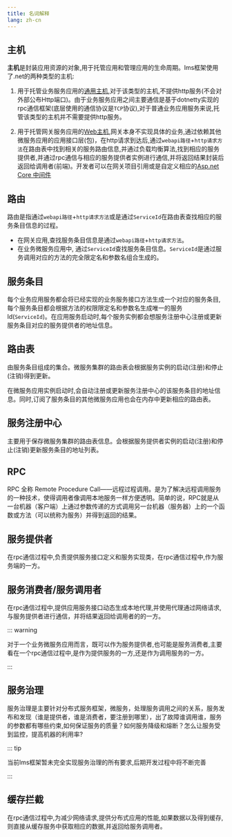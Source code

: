 ```yaml
---
title: 名词解释
lang: zh-cn
---
```


## 主机

**主机**是封装应用资源的对象,用于托管应用和管理应用的生命周期。lms框架使用了.net的两种类型的主机:

1. 用于托管业务服务应用的[通用主机](https://docs.microsoft.com/zh-cn/dotnet/core/extensions/generic-host),对于该类型的主机,不提供http服务(不会对外部公布Http端口)。由于业务服务应用之间主要通信是基于dotnetty实现的rpc通信框架(底层使用的通信协议是`TCP`协议),对于普通业务应用服务来说,托管该类型的主机并不需要提供http服务。

2. 用于托管网关服务应用的[Web主机](https://docs.microsoft.com/zh-cn/aspnet/core/fundamentals/host/web-host?view=aspnetcore-5.0),网关本身不实现具体的业务,通过依赖其他微服务应用的应用接口层(包)，在http请求到达后,通过`webapi路径`+`http请求方法`在路由表中找到相关的服务路由信息,并通过负载均衡算法,找到相应的服务提供者,并通过rpc通信与相应的服务提供者实例进行通信,并将返回结果封装后返回给调用者(前端)。开发者可以在网关项目引用或是自定义相应的[Asp.net Core 中间件](https://docs.microsoft.com/zh-cn/aspnet/core/fundamentals/middleware/?view=aspnetcore-5.0)

## 路由

路由是指通过`webapi路径`+`http请求方法`或是通过`ServiceId`在路由表查找相应的服务条目信息的过程。
  
- 在网关应用,查找服务条目信息是通过`webapi路径`+`http请求方法`。
- 在业务微服务应用中, 通过`ServiceId`查找服务条目信息。`ServiceId`是通过服务调用对应的方法的完全限定名和参数名组合生成的。

## 服务条目

每个业务应用服务都会将已经实现的业务服务接口方法生成一个对应的服务条目,每个服务条目都会根据方法的权限限定名和参数名生成唯一的服务Id(`ServiceId`)。在应用服务启动时,每个服务实例都会想服务注册中心注册或更新服务条目对应的服务提供者的地址信息。

## 路由表

由服务条目组成的集合。微服务集群的路由表会根据服务实例的启动(注册)和停止(注销)得到更新。

在微服务应用实例启动时,会自动注册或更新服务注册中心的该服务条目的地址信息。同时,订阅了服务条目的其他微服务应用也会在内存中更新相应的路由表。

## 服务注册中心

主要用于保存微服务集群的路由表信息。会根据服务提供者实例的启动(注册)和停止(注销)更新服务条目的地址列表。

## RPC

RPC 全称 Remote Procedure Call——远程过程调用。是为了解决远程调用服务的一种技术，使得调用者像调用本地服务一样方便透明。简单的说，RPC就是从一台机器（客户端）上通过参数传递的方式调用另一台机器（服务器）上的一个函数或方法（可以统称为服务）并得到返回的结果。

## 服务提供者

在rpc通信过程中,负责提供服务接口定义和服务实现类，在rpc通信过程中,作为服务端的一方。

## 服务消费者/服务调用者

在rpc通信过程中,提供应用服务接口动态生成本地代理,并使用代理通过网络请求,与服务提供者进行通信，并将结果返回给调用者的的一方。

::: warning

对于一个业务微服务应用而言，既可以作为服务提供者,也可能是服务消费者,主要看在一个rpc通信过程中,是作为提供服务的一方,还是作为调用服务的一方。

:::

## 服务治理

服务治理是主要针对分布式服务框架，微服务，处理服务调用之间的关系，服务发布和发现（谁是提供者，谁是消费者，要注册到哪里），出了故障谁调用谁，服务的参数都有哪些约束,如何保证服务的质量？如何服务降级和熔断？怎么让服务受到监控，提高机器的利用率?

::: tip

当前lms框架暂未完全实现服务治理的所有要求,后期开发过程中将不断完善

:::

## 缓存拦截

在rpc通信过程中,为减少网络请求,提供分布式应用的性能,如果数据以及得到缓存,则直接从缓存服务中获取相应的数据,并返回给服务调用者。